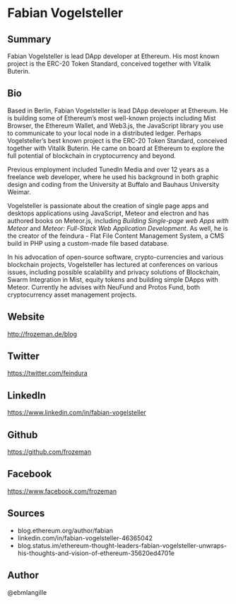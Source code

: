 # Fabian Vogelsteller

## Summary
Fabian Vogelsteller is lead DApp developer at Ethereum. His most known project is the ERC-20 Token Standard, conceived together with Vitalik Buterin.

## Bio
Based in Berlin, Fabian Vogelsteller is lead DApp developer at Ethereum. He is building some of Ethereum’s most well-known projects including Mist Browser, the Ethereum Wallet, and Web3.js, the JavaScript library you use to communicate to your local node in a distributed ledger. Perhaps Vogelsteller’s best known project is the ERC-20 Token Standard, conceived together with Vitalik Buterin. He came on board at Ethereum to explore the full potential of blockchain in cryptocurrency and beyond. 

Previous employment included TunedIn Media and over 12 years as a freelance web developer, where he used his background in both graphic design and coding from the University at Buffalo and Bauhaus University Weimar.

Vogelsteller is passionate about the creation of single page apps and desktops applications using JavaScript, Meteor and electron and has authored books on Meteor.js, including *Building Single-page web Apps with Meteor* and *Meteor: Full-Stack Web Application Development*. As well, he is the creator of the feindura - Flat File Content Management System, a CMS build in PHP using a custom-made file based database.

In his advocation of open-source software, crypto-currencies and various blockchain projects, Vogelsteller has lectured at conferences  on various issues, including possible scalability and privacy solutions of Blockchain, Swarm Integration in Mist, equity tokens and building simple DApps with Meteor. Currently he advises with NeuFund and Protos Fund, both cryptocurrency asset management projects.

## Website
http://frozeman.de/blog

## Twitter
https://twitter.com/feindura

## LinkedIn
https://www.linkedin.com/in/fabian-vogelsteller

## Github
https://github.com/frozeman

## Facebook
https://www.facebook.com/frozeman

## Sources
- blog.ethereum.org/author/fabian
- linkedin.com/in/fabian-vogelsteller-46365042
- blog.status.im/ethereum-thought-leaders-fabian-vogelsteller-unwraps-his-thoughts-and-vision-of-ethereum-35620ed4701e

## Author
@ebmlangille
